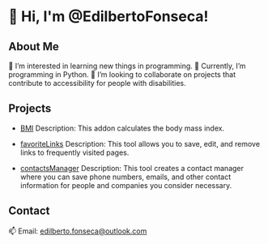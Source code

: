 <!--
This is a comment for my reference.
Feel free to update the information as I learn and grow in my programming journey.
-->

# 👋 Hi, I'm @EdilbertoFonseca!

## About Me

👀 I’m interested in learning new things in programming.
🌱 Currently, I’m programming in Python.
💞️ I’m looking to collaborate on projects that contribute to accessibility for people with disabilities.

## Projects

- [BMI](https://github.com/EdilbertoFonseca/BMI)
  Description: This addon calculates the body mass index.

- [favoriteLinks](https://github.com/EdilbertoFonseca/favoriteLinks)
  Description: This tool allows you to save, edit, and remove links to frequently visited pages.

- [contactsManager](https://github.com/EdilbertoFonseca/contactsManager)
  Description: This tool creates a contact manager where you can save phone numbers, emails, and other contact information for people and companies you consider necessary.

## Contact

📫 Email: [edilberto.fonseca@outlook.com](mailto:edilberto.fonseca@outlook.com)
